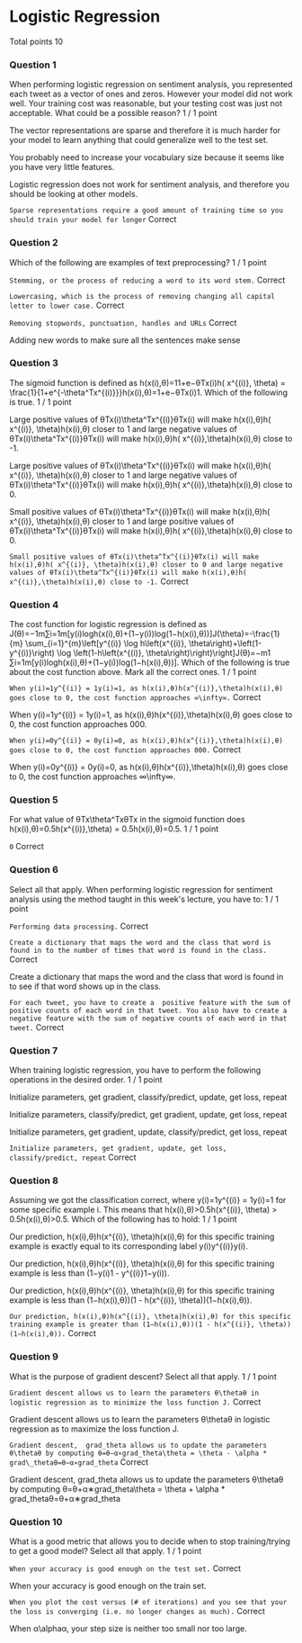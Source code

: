 # Logistic Regression
Total points 10
### Question 1

When performing logistic regression on sentiment analysis, you represented each tweet as a vector of ones and zeros. However your model did not work well. Your training cost was reasonable, but your testing cost was just not acceptable. What could be a possible reason?
1 / 1 point

The vector representations are sparse and therefore it is much harder for your model to learn anything that could generalize well to the test set.

You probably need to increase your vocabulary size because it seems like you have very little features.

Logistic regression does not work for sentiment analysis, and therefore you should be looking at other models.

`Sparse representations require a good amount of training time so you should train your model for longer`
Correct


### Question 2

Which of the following are examples of text preprocessing?
1 / 1 point

`Stemming, or the process of reducing a word to its word stem.`
Correct

`Lowercasing, which is the process of removing changing all capital letter to lower case.`
Correct

`Removing stopwords, punctuation, handles and URLs`
Correct


Adding new words to make sure all the sentences make sense

### Question 3

The sigmoid function is defined as h(x(i),θ)=11+e−θTx(i)h( x^{(i)}, \theta) =
\frac{1}{1+e^{-\theta^Tx^{(i)}}}h(x(i),θ)=1+e−θTx(i)1​. Which of the following is true.
1 / 1 point

Large positive values of θTx(i)\theta^Tx^{(i)}θTx(i) will make h(x(i),θ)h( x^{(i)}, \theta)h(x(i),θ) closer to 1 and large negative values of θTx(i)\theta^Tx^{(i)}θTx(i) will make h(x(i),θ)h(
x^{(i)},\theta)h(x(i),θ) close to -1.

Large positive values of θTx(i)\theta^Tx^{(i)}θTx(i) will make h(x(i),θ)h( x^{(i)}, \theta)h(x(i),θ) closer to 1 and large negative values of θTx(i)\theta^Tx^{(i)}θTx(i) will make h(x(i),θ)h(
x^{(i)},\theta)h(x(i),θ) close to 0.

Small positive values of θTx(i)\theta^Tx^{(i)}θTx(i) will make h(x(i),θ)h( x^{(i)}, \theta)h(x(i),θ) closer to 1 and large positive values of θTx(i)\theta^Tx^{(i)}θTx(i) will make h(x(i),θ)h(
x^{(i)},\theta)h(x(i),θ) close to 0.

`Small positive values of θTx(i)\theta^Tx^{(i)}θTx(i) will make h(x(i),θ)h( x^{(i)}, \theta)h(x(i),θ) closer to 0 and large negative values of θTx(i)\theta^Tx^{(i)}θTx(i) will make h(x(i),θ)h(
x^{(i)},\theta)h(x(i),θ) close to -1.`
Correct

### Question 4

The cost function for logistic regression is defined as J(θ)=−1m∑i=1m[y(i)log⁡h(x(i),θ)+(1−y(i))log⁡(1−h(x(i),θ))]J(\theta)=-\frac{1}{m} \sum_{i=1}^{m}\left[y^{(i)} \log h\left(x^{(i)},
\theta\right)+\left(1-y^{(i)}\right) \log \left(1-h\left(x^{(i)},
\theta\right)\right)\right]J(θ)=−m1​∑i=1m​[y(i)logh(x(i),θ)+(1−y(i))log(1−h(x(i),θ))]. Which of the following is true about the cost function above. Mark all the correct ones.
1 / 1 point

`When y(i)=1y^{(i)} = 1y(i)=1, as h(x(i),θ)h(x^{(i)},\theta)h(x(i),θ) goes close to 0, the cost function approaches ∞\infty∞.`
Correct


When y(i)=1y^{(i)} = 1y(i)=1, as h(x(i),θ)h(x^{(i)},\theta)h(x(i),θ) goes close to 0, the cost function approaches 000.

`When y(i)=0y^{(i)} = 0y(i)=0, as h(x(i),θ)h(x^{(i)},\theta)h(x(i),θ) goes close to 0, the cost function approaches 000.`
Correct


When y(i)=0y^{(i)} = 0y(i)=0, as h(x(i),θ)h(x^{(i)},\theta)h(x(i),θ) goes close to 0, the cost function approaches ∞\infty∞.

### Question 5

For what value of θTx\theta^TxθTx in the sigmoid function does h(x(i),θ)=0.5h(x^{(i)},\theta) = 0.5h(x(i),θ)=0.5.
1 / 1 point

`0`
Correct

### Question 6

Select all that apply. When performing logistic regression for sentiment analysis using the method taught in this week's lecture, you have to:
1 / 1 point

`Performing data processing.`
Correct



`Create a dictionary that maps the word and the class that word is found in to the number of times that word is found in the class.`
Correct



Create a dictionary that maps the word and the class that word is found in to see if that word shows up in the class.

`For each tweet, you have to create a  positive feature with the sum of positive counts of each word in that tweet. You also have to create a negative feature with the sum of negative counts of each word in that tweet.`
Correct


### Question 7

When training logistic regression, you have to perform the following operations in the desired order.
1 / 1 point

Initialize parameters, get gradient, classify/predict, update, get loss, repeat

Initialize parameters, classify/predict, get gradient, update, get loss, repeat

Initialize parameters, get gradient, update, classify/predict, get loss, repeat

`Initialize parameters, get gradient, update, get loss, classify/predict, repeat`
Correct


### Question 8

Assuming we got the classification correct, where y(i)=1y^{(i)} = 1y(i)=1 for some specific example i. This means that h(x(i),θ)>0.5h(x^{(i)}, \theta) > 0.5h(x(i),θ)>0.5. Which of the following has to hold:
1 / 1 point

Our prediction, h(x(i),θ)h(x^{(i)}, \theta)h(x(i),θ) for this specific training example is exactly equal to its corresponding label y(i)y^{(i)}y(i).

Our prediction, h(x(i),θ)h(x^{(i)}, \theta)h(x(i),θ) for this specific training example is less than (1−y(i)1 - y^{(i)}1−y(i)).

Our prediction, h(x(i),θ)h(x^{(i)}, \theta)h(x(i),θ) for this specific training example is less than (1−h(x(i),θ))(1 - h(x^{(i)}, \theta))(1−h(x(i),θ)).

`Our prediction, h(x(i),θ)h(x^{(i)}, \theta)h(x(i),θ) for this specific training example is greater than (1−h(x(i),θ))(1 - h(x^{(i)}, \theta))(1−h(x(i),θ)).`
Correct


### Question 9

What is the purpose of gradient descent? Select all that apply.
1 / 1 point

`Gradient descent allows us to learn the parameters θ\thetaθ in logistic regression as to minimize the loss function J.`
Correct


Gradient descent allows us to learn the parameters θ\thetaθ in logistic regression as to maximize the loss function J.

`Gradient descent,  grad_theta allows us to update the parameters θ\thetaθ by computing θ=θ−α∗grad_theta\theta = \theta - \alpha * grad\_thetaθ=θ−α∗grad_theta`
Correct


Gradient descent,  grad_theta allows us to update the parameters θ\thetaθ by computing θ=θ+α∗grad_theta\theta = \theta + \alpha * grad\_thetaθ=θ+α∗grad_theta

### Question 10

What is a good metric that allows you to decide when to stop training/trying to get a good model? Select all that apply.
1 / 1 point

`When your accuracy is good enough on the test set.`
Correct

When your accuracy is good enough on the train set.

`When you plot the cost versus (# of iterations) and you see that your the loss is converging (i.e. no longer changes as much).`
Correct

When α\alphaα, your step size is neither too small nor too large.
